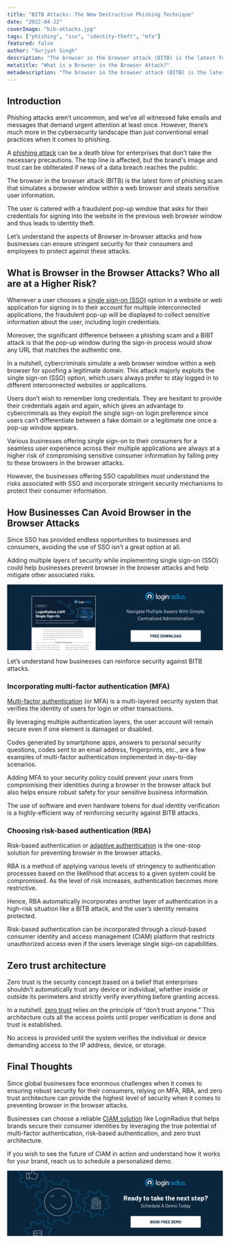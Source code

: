 ```yaml
---
title: "BITB Attacks: The New Destructive Phishing Technique"
date: "2022-04-22"
coverImage: "bib-attacks.jpg"
tags: ["phishing", "sso", "identity-theft", "mfa"]
featured: false 
author: "Gurjyot Singh" 
description: "The browser in the browser attack (BITB) is the latest form of phishing scam that simulates a browser window within a web browser and steals sensitive user information. Let’s understand the aspects of Browser in-browser attacks and how businesses can ensure stringent security for their consumers and employees to protect against these attacks."
metatitle: "What is a Browser in the Browser Attack?"
metadescription: "The browser in the browser attack (BITB) is the latest form of phishing scam that steals sensitive user information. Here’s everything you need to know."
---
```



## Introduction

Phishing attacks aren’t uncommon, and we’ve all witnessed fake emails and messages that demand urgent attention at least once. However, there’s much more in the cybersecurity landscape than just conventional email practices when it comes to phishing. 

A [phishing attack](https://www.loginradius.com/blog/identity/phishing-for-identity/) can be a death blow for enterprises that don't take the necessary precautions. The top line is affected, but the brand's image and trust can be obliterated if news of a data breach reaches the public.

The browser in the browser attack (BITB) is the latest form of phishing scam that simulates a browser window within a web browser and steals sensitive user information. 

The user is catered with a fraudulent pop-up window that asks for their credentials for signing into the website in the previous web browser window and thus leads to identity theft. 

Let’s understand the aspects of Browser in-browser attacks and how businesses can ensure stringent security for their consumers and employees to protect against these attacks. 


## What is Browser in the Browser Attacks? Who all are at a Higher Risk? 

Whenever a user chooses a [single sign-on (SSO)](https://www.loginradius.com/blog/identity/what-is-single-sign-on/) option in a website or web application for signing in to their account for multiple interconnected applications, the fraudulent pop-up will be displayed to collect sensitive information about the user, including login credentials. 

Moreover, the significant difference between a phishing scam and a BIBT attack is that the pop-up window during the sign-in process would show any URL that matches the authentic one.

In a nutshell, cybercriminals simulate a web browser window within a web browser for spoofing a legitimate domain. This attack majorly exploits the single sign-on (SSO) option, which users always prefer to stay logged in to different interconnected websites or applications.

Users don’t wish to remember long credentials. They are hesitant to provide their credentials again and again, which gives an advantage to cybercriminals as they exploit the single sign-on login preference since users can’t differentiate between a fake domain or a legitimate one once a pop-up window appears. 

Various businesses offering single sign-on to their consumers for a seamless user experience across their multiple applications are always at a higher risk of compromising sensitive consumer information by falling prey to these browsers in the browser attacks. 

However, the businesses offering SSO capabilities must understand the risks associated with SSO and incorporate stringent security mechanisms to protect their consumer information. 


## How Businesses Can Avoid Browser in the Browser Attacks

Since SSO has provided endless opportunities to businesses and consumers, avoiding the use of SSO isn’t a great option at all. 

Adding multiple layers of security while implementing single sign-on (SSO) could help businesses prevent browser in the browser attacks and help mitigate other associated risks. 

[![LR-SSO](LR-SSO.png)](https://www.loginradius.com/resource/loginradius-single-sign-on/)

Let’s understand how businesses can reinforce security against BITB attacks. 


### Incorporating multi-factor authentication (MFA)

[Multi-factor authentication](https://www.loginradius.com/blog/identity/what-is-multi-factor-authentication/) (or MFA)  is a multi-layered security system that verifies the identity of users for login or other transactions.

By leveraging multiple authentication layers, the user account will remain secure even if one element is damaged or disabled. 

Codes generated by smartphone apps, answers to personal security questions, codes sent to an email address, fingerprints, etc., are a few examples of multi-factor authentication implemented in day-to-day scenarios.

Adding MFA to your security policy could prevent your users from compromising their identities during a browser in the browser attack but also helps ensure robust safety for your sensitive business information. 

The use of software and even hardware tokens for dual identity verification is a highly-efficient way of reinforcing security against BITB attacks. 


### Choosing risk-based authentication (RBA)

Risk-based authentication or [adaptive authentication](https://www.loginradius.com/blog/identity/adaptive-authentication/) is the one-stop solution for preventing browser in the browser attacks. 

RBA is a method of applying various levels of stringency to authentication processes based on the likelihood that access to a given system could be compromised. As the level of risk increases, authentication becomes more restrictive.

Hence, RBA automatically incorporates another layer of authentication in a high-risk situation like a BITB attack, and the user’s identity remains protected. 

Risk-based authentication can be incorporated through a cloud-based consumer identity and access management (CIAM) platform that restricts unauthorized access even if the users leverage single sign-on capabilities. 


## Zero trust architecture 

Zero trust is the security concept based on a belief that enterprises shouldn’t automatically trust any device or individual, whether inside or outside its perimeters and strictly verify everything before granting access.

In a nutshell, [zero trust](https://www.loginradius.com/resource/zero-trust-security/) relies on the principle of “don’t trust anyone.” This architecture cuts all the access points until proper verification is done and trust is established.

No access is provided until the system verifies the individual or device demanding access to the IP address, device, or storage. 


## Final Thoughts  

Since global businesses face enormous challenges when it comes to ensuring robust security for their consumers, relying on MFA, RBA, and zero trust architecture can provide the highest level of security when it comes to preventing browser in the browser attacks. 

Businesses can choose a reliable [CIAM solution](https://www.loginradius.com/) like LoginRadius that helps brands secure their consumer identities by leveraging the true potential of multi-factor authentication, risk-based authentication, and zero trust architecture. 

If you wish to see the future of CIAM in action and understand how it works for your brand, reach us to schedule a personalized demo. 




[![book-a-demo-loginradius](../../assets/book-a-demo-loginradius.png)](https://www.loginradius.com/book-a-demo/)
